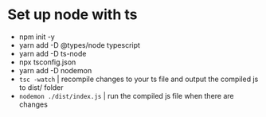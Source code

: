 # Set up node with ts
* npm init -y
* yarn add -D @types/node typescript
* yarn add -D ts-node
* npx tsconfig.json
* yarn add -D nodemon
* `tsc -watch` | recompile changes to your ts file and output the compiled js to dist/ folder
* `nodemon ./dist/index.js` |  run the compiled js file when there are changes
